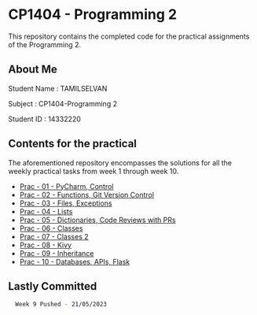
# CP1404 - Programming 2 

This repository contains the completed code for the practical assignments of the Programming 2.

## About Me 

Student Name : TAMILSELVAN 

Subject : CP1404-Programming 2

Student ID : 14332220


## Contents for the practical

The aforementioned repository encompasses the solutions for all the weekly practical tasks
from week 1 through week 10. 

* [Prac - 01 - PyCharm, Control](https://github.com/tamil290/CP1404/tree/master/practical%201)
* [Prac - 02 - Functions, Git Version Control](https://github.com/tamil290/CP1404/tree/master/practical%202)
* [Prac - 03 - Files, Exceptions](https://github.com/tamil290/CP1404/tree/master/practical%203)
* [Prac - 04 - Lists](https://github.com/tamil290/CP1404/tree/master/practical%204)
* [Prac - 05 - Dictionaries, Code Reviews with PRs](https://github.com/tamil290/CP1404/tree/master/Practical_5)
* [Prac - 06 - Classes](https://github.com/tamil290/CP1404/tree/master/practical%206)
* [Prac - 07 - Classes 2](https://github.com/tamil290/CP1404/tree/master/practical%207)
* [Prac - 08 - Kivy](https://github.com/tamil290/CP1404/tree/master/practical%208)
* [Prac - 09 - Inheritance](https://github.com/tamil290/CP1404/tree/master/practical%208)
* [Prac - 10 - Databases, APIs, Flask]()


## Lastly Committed

```bash
  Week 9 Pushed - 21/05/2023 
```
